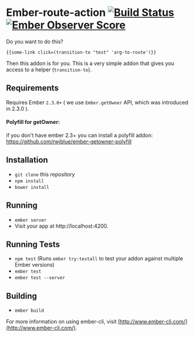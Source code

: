# Ember-route-action [![Build Status](https://travis-ci.org/peec/ember-route-action.svg)](https://travis-ci.org/peec/ember-route-action) [![Ember Observer Score](http://emberobserver.com/badges/ember-route-action.svg)](http://emberobserver.com/addons/ember-route-action)


Do you want to do this?

`{{some-link click=(transition-to "test" 'arg-to-route')}}`

Then this addon is for you. This is a very simple addon that gives you access to a helper (`transition-to`).

## Requirements

Requires Ember `2.3.0+` ( we use `Ember.getOwner` API, which was introduced in 2.3.0 ).

#### Polyfill for getOwner:

if you don't have ember 2.3+ you can install a polyfill addon:
https://github.com/rwjblue/ember-getowner-polyfill

## Installation

* `git clone` this repository
* `npm install`
* `bower install`

## Running

* `ember server`
* Visit your app at http://localhost:4200.

## Running Tests

* `npm test` (Runs `ember try:testall` to test your addon against multiple Ember versions)
* `ember test`
* `ember test --server`

## Building

* `ember build`

For more information on using ember-cli, visit [http://www.ember-cli.com/](http://www.ember-cli.com/).
